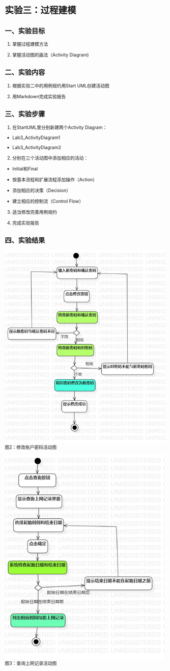 ﻿# 实验三：过程建模

## 一、实验目标

1. 掌握过程建模方法

2. 掌握活动图的画法（Activity Diagram)

## 二、实验内容

1. 根据实验二中的用例规约用Start UML创建活动图

2. 用Markdown完成实验报告

## 三、实验步骤

1. 在StartUML里分别新建两个Activity Diagram：

 * Lab3_ActivityDiagram1

 * Lab3_ActivityDiagram2



2. 分别在三个活动图中添加相应的活动：

 * Initial和Final

 * 按基本流程和扩展流程添加操作（Action）

 * 添加相应的决策（Decision）

 * 建立相应的控制流（Control Flow）

3. 适当修改完善用例规约

4. 完成实验报告

## 四、实验结果


![修改账户密码活动图](./Lab3_ActivityDiagram1.png)  
图2：修改账户密码活动图

![查询上网记录活动图](./Lab3_ActivityDiagram2.png)  
图3：查询上网记录活动图








